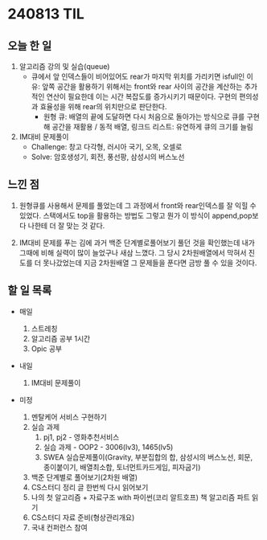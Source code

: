 # 240813 TIL

## 오늘 한 일
1. 알고리즘 강의 및 실습(queue)
    - 큐에서 앞 인덱스들이 비어있어도 rear가 마지막 위치를 가리키면 isfull인 이유: 앞쪽 공간을 활용하기 위해서는 front와 rear 사이의 공간을 계산하는 추가적인 연산이 필요한데 이는 시간 복잡도를 증가시키기 때문이다. 구현의 편의성과 효율성을 위해 rear의 위치만으로 판단한다.
      - 원형 큐: 배열의 끝에 도달하면 다시 처음으로 돌아가는 방식으로 큐를 구현해 공간을 재활용 / 동적 배열, 링크드 리스트: 유연하게 큐의 크기를 늘림
2. IM대비 문제풀이
    - Challenge: 창고 다각형, 러시아 국기, 오목, 오셀로
    - Solve: 암호생성기, 회전, 풍선팡, 삼성시의 버스노선


## 느낀 점
1. 원형큐를 사용해서 문제를 풀었는데 그 과정에서 front와 rear인덱스를 잘 익힐 수 있었다. 스택에서도 top을 활용하는 방법도 그렇고 뭔가 이 방식이 append,pop보다 나한테 더 잘 맞는 것 같다.

2. IM대비 문제를 푸는 김에 과거 백준 단계별로풀어보기 풀던 것을 확인했는데 내가 그때에 비해 실력이 많이 늘었구나 새삼 느꼈다. 그 당시 2차원배열에서 막혀서 진도를 더 못나갔었는데 지금 2차원배열 그 문제들을 푼다면 금방 풀 수 있을 것이다.

## 할 일 목록
 - 매일
    1. 스트레칭
    2. 알고리즘 공부 1시간
    3. Opic 공부

 - 내일
    1. IM대비 문제풀이

 - 미정
    1. 멘탈케어 서비스 구현하기
    2. 실습 과제
        1. pj1, pj2 - 영화추천서비스
        2. 실습 과제 - OOP2 - 3006(lv3), 1465(lv5)
        3. SWEA 실습문제풀이(Gravity, 부분집합의 합, 삼성시의 버스노선, 회문,  종이붙이기, 배열최소합, 토너먼트카드게임, 피자굽기)
    3. 백준 단계별로 풀어보기(2차원 배열)
    4. CS스터디 정리 글 한번씩 다시 읽어보기
    5. 나의 첫 알고리즘 + 자료구조 with 파이썬(코리 알트호프) 책 알고리즘 파트 읽기
    6. CS스터디 자료 준비(형상관리개요)
    7. 국내 컨퍼런스 참여